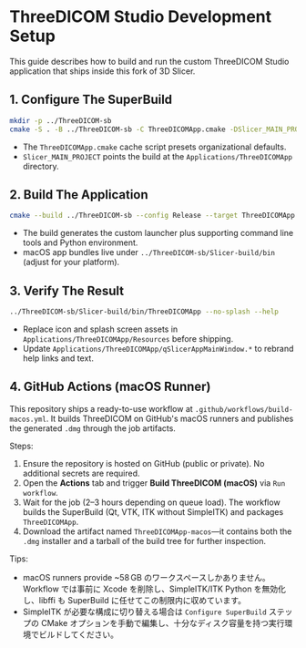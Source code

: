 # ThreeDICOM Studio Development Setup

This guide describes how to build and run the custom ThreeDICOM Studio application that ships inside this fork of 3D Slicer.

## 1. Configure The SuperBuild

```bash
mkdir -p ../ThreeDICOM-sb
cmake -S . -B ../ThreeDICOM-sb -C ThreeDICOMApp.cmake -DSlicer_MAIN_PROJECT=ThreeDICOMApp
```

- The `ThreeDICOMApp.cmake` cache script presets organizational defaults.
- `Slicer_MAIN_PROJECT` points the build at the `Applications/ThreeDICOMApp` directory.

## 2. Build The Application

```bash
cmake --build ../ThreeDICOM-sb --config Release --target ThreeDICOMApp
```

- The build generates the custom launcher plus supporting command line tools and Python environment.
- macOS app bundles live under `../ThreeDICOM-sb/Slicer-build/bin` (adjust for your platform).

## 3. Verify The Result

```bash
../ThreeDICOM-sb/Slicer-build/bin/ThreeDICOMApp --no-splash --help
```

- Replace icon and splash screen assets in `Applications/ThreeDICOMApp/Resources` before shipping.
- Update `Applications/ThreeDICOMApp/qSlicerAppMainWindow.*` to rebrand help links and text.

## 4. GitHub Actions (macOS Runner)

This repository ships a ready-to-use workflow at `.github/workflows/build-macos.yml`. It builds ThreeDICOM on GitHub's macOS runners and publishes the generated `.dmg` through the job artifacts.

Steps:

1. Ensure the repository is hosted on GitHub (public or private). No additional secrets are required.
2. Open the **Actions** tab and trigger **Build ThreeDICOM (macOS)** via `Run workflow`.
3. Wait for the job (2–3 hours depending on queue load). The workflow builds the SuperBuild (Qt, VTK, ITK without SimpleITK) and packages `ThreeDICOMApp`.
4. Download the artifact named `ThreeDICOMApp-macos`—it contains both the `.dmg` installer and a tarball of the build tree for further inspection.

Tips:

- macOS runners provide ~58 GB のワークスペースしかありません。Workflow では事前に Xcode を削除し、SimpleITK/ITK Python を無効化し、libffi も SuperBuild に任せてこの制限内に収めています。
- SimpleITK が必要な構成に切り替える場合は `Configure SuperBuild` ステップの CMake オプションを手動で編集し、十分なディスク容量を持つ実行環境でビルドしてください。
